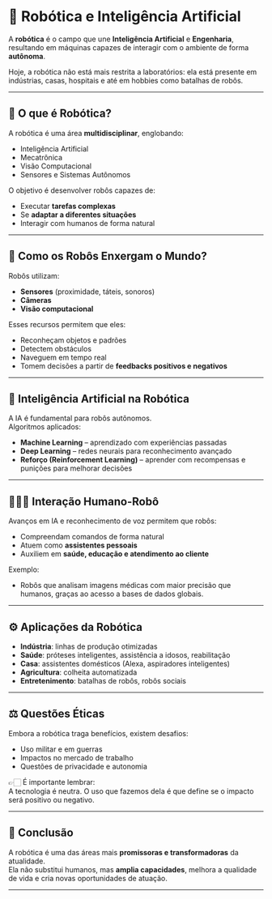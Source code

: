 # 🤖 Robótica e Inteligência Artificial

A **robótica** é o campo que une **Inteligência Artificial** e **Engenharia**, resultando em máquinas capazes de interagir com o ambiente 
de forma **autônoma**.  

Hoje, a robótica não está mais restrita a laboratórios: ela está presente em indústrias, casas, hospitais e até em hobbies como batalhas 
de robôs.

---

## 🌟 O que é Robótica?

A robótica é uma área **multidisciplinar**, englobando:
- Inteligência Artificial  
- Mecatrônica  
- Visão Computacional  
- Sensores e Sistemas Autônomos  

O objetivo é desenvolver robôs capazes de:
- Executar **tarefas complexas**  
- Se **adaptar a diferentes situações**  
- Interagir com humanos de forma natural  

---

## 👀 Como os Robôs Enxergam o Mundo?

Robôs utilizam:
- **Sensores** (proximidade, táteis, sonoros)  
- **Câmeras**  
- **Visão computacional**  

Esses recursos permitem que eles:
- Reconheçam objetos e padrões  
- Detectem obstáculos  
- Naveguem em tempo real  
- Tomem decisões a partir de **feedbacks positivos e negativos**  

---

## 🧠 Inteligência Artificial na Robótica

A IA é fundamental para robôs autônomos.  
Algoritmos aplicados:
- **Machine Learning** – aprendizado com experiências passadas  
- **Deep Learning** – redes neurais para reconhecimento avançado  
- **Reforço (Reinforcement Learning)** – aprender com recompensas e punições para melhorar decisões  

---

## 🧑‍🤝‍🧑 Interação Humano-Robô

Avanços em IA e reconhecimento de voz permitem que robôs:
- Compreendam comandos de forma natural  
- Atuem como **assistentes pessoais**  
- Auxiliem em **saúde, educação e atendimento ao cliente**  

Exemplo:  
- Robôs que analisam imagens médicas com maior precisão que humanos, graças ao acesso a bases de dados globais.  

---

## ⚙️ Aplicações da Robótica

- **Indústria**: linhas de produção otimizadas  
- **Saúde**: próteses inteligentes, assistência a idosos, reabilitação  
- **Casa**: assistentes domésticos (Alexa, aspiradores inteligentes)  
- **Agricultura**: colheita automatizada  
- **Entretenimento**: batalhas de robôs, robôs sociais  

---

## ⚖️ Questões Éticas

Embora a robótica traga benefícios, existem desafios:
- Uso militar e em guerras  
- Impactos no mercado de trabalho  
- Questões de privacidade e autonomia  

👉🏻 É importante lembrar:  
A tecnologia é neutra. O uso que fazemos dela é que define se o impacto será positivo ou negativo.  

---

## 🚀 Conclusão

A robótica é uma das áreas mais **promissoras e transformadoras** da atualidade.  
Ela não substitui humanos, mas **amplia capacidades**, melhora a qualidade de vida e cria novas oportunidades de atuação.  

---
